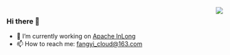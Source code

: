 <img align="right" src="https://github-readme-stats.vercel.app/api?username=chestnut-c&show_icons=true&line_height=32&hide_border=true" />

### Hi there 👋  
- 🔭 I’m currently working on [Apache InLong](https://github.com/apache/inlong)
- 📫 How to reach me: fangyi_cloud@163.com
  
<!--
**chestnut-c/chestnut-c** is a ✨ _special_ ✨ repository because its `README.md` (this file) appears on your GitHub profile.
Here are some ideas to get you started:
- 🔭 I’m currently working on ...
- 🌱 I’m currently learning ...
- 👯 I’m looking to collaborate on ...
- 🤔 I’m looking for help with ...
- 💬 Ask me about ...
- 📫 How to reach me: ...
- 😄 Pronouns: ...
- ⚡ Fun fact: ...
-->
